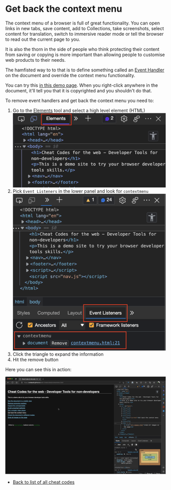 # Get back the context menu

The context menu of a browser is full of great functionality. You can open links in new tabs, save content, add to Collections, take screenshots, select content for translation, switch to immersive reader mode or tell the browser to read out the current page to you.

It is also the thorn in the side of people who think protecting their content from saving or copying is more important than allowing people to customise web products to their needs.

The hamfisted way to to that is to define something called an [Event Handler](https://developer.mozilla.org/docs/Learn/JavaScript/Building_blocks/Events) on the document and override the context menu functionality.

You can try this [in this demo page](https://codepo8.github.io/web-cheatcodes/demos/contextmenu.html). When you right-click anywhere in the document, it'll tell you that it is copyrighted and you shouldn't do that.

To remove event handlers and get back the context menu you need to:

1. Go to the [Elements](https://docs.microsoft.com/en-us/microsoft-edge/devtools-guide-chromium/elements-tool/elements-tool) tool and select a high level element (HTML)
    ![The Elements tool](screencasts/elements-tool.png)
1. Pick `Event Listeners` in the lower panel and look for `contextmenu`
    ![The Event listeners tool of Elements showing a contextmenu event](screencasts/event-listeners-contextmenu.png)
1. Click the triangle to expand the information
1. Hit the remove button

Here you can see this in action:

![Screencast of removing the contextmenu event listener](screencasts/context-menu.gif)

* [Back to list of all cheat codes](README.md)
